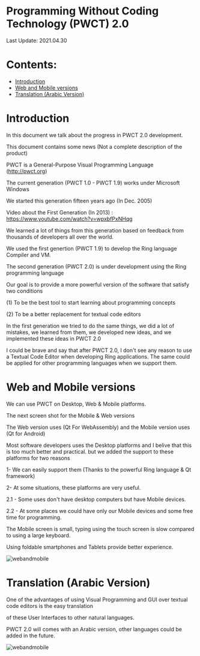 Programming Without Coding Technology (PWCT) 2.0
================================================

Last Update: 2021.04.30

# Contents:

- [Introduction](#introduction)
- [Web and Mobile versions](#web-and-mobile-versions)
- [Translation (Arabic Version)](#translation-arabic-version)

# Introduction 

In this document we talk about the progress in PWCT 2.0 development.

This document contains some news (Not a complete description of the product)

PWCT is a General-Purpose Visual Programming Language (http://pwct.org)

The current generation (PWCT 1.0 - PWCT 1.9) works under Microsoft Windows 

We started this generation fifteen years ago (In Dec. 2005)

Video about the First Generation (In 2013) : https://www.youtube.com/watch?v=wpxbfPxNHqg

We learned a lot of things from this generation based on feedback from thousands of
developers all over the world.

We used the first genertion (PWCT 1.9) to develop the Ring language Compiler and VM.

The second generation (PWCT 2.0) is under development using the Ring programming language

Our goal is to provide a more powerful version of the software that satisfy two conditions

(1) To be the best tool to start learning about programming concepts

(2) To be a better replacement for textual code editors 

In the first generation we tried to do the same things, we did a lot of mistakes, we 
learned from them, we developed new ideas, and we implemented these ideas in PWCT 2.0

I could be brave and say that after PWCT 2.0, I don't see any reason to use a Textual Code Editor
when developing Ring applications. The same could be applied for other programming languages when we 
support them.

# Web and Mobile versions

We can use PWCT on Desktop, Web & Mobile platforms.

The next screen shot for the Mobile & Web versions

The Web version uses (Qt For WebAssembly) and the Mobile version uses (Qt for Android)

Most software developers uses the Desktop platforms and I belive that this is too much
better and practical. but we added the support to these platforms for two reasons

1- We can easily support them (Thanks to the powerful Ring language & Qt framework)

2- At some situations, these platforms are very useful. 

2.1 - Some uses don't have desktop computers but have Mobile devices.

2.2 - At some places we could have only our Mobile devices and some free time for programming.

The Mobile screen is small, typing using the touch screen is slow
compared to using a large keyboard.

Using foldable smartphones and Tablets provide better experience.

![webandmobile](https://raw.githubusercontent.com/ring-lang/ring/master/marketing/pwct/images/WebAndMobile.png)

# Translation (Arabic Version)

One of the advantages of using Visual Programming and GUI over textual code editors is the easy translation

of these User Interfaces to other natural languages.

PWCT 2.0 will comes with an Arabic version, other languages could be added in the future.

![webandmobile](https://raw.githubusercontent.com/ring-lang/ring/master/marketing/pwct/images/Arabic.jpg)




